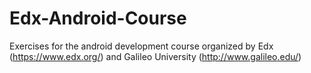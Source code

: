 # Edx-Android-Course
Exercises for the android development course organized by Edx (https://www.edx.org/) and Galileo University (http://www.galileo.edu/)
